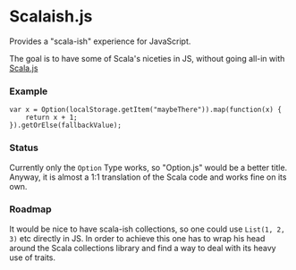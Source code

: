 # Scalaish.js

Provides a "scala-ish" experience for JavaScript.

The goal is to have some of Scala's niceties in JS, without going all-in with [Scala.js](http://www.scala-js.org/)

### Example

    var x = Option(localStorage.getItem("maybeThere")).map(function(x) {
        return x + 1;
    }).getOrElse(fallbackValue);

### Status

Currently only the `Option` Type works, so "Option.js" would be a better title. Anyway, it is almost a 1:1 translation of the Scala code and works fine on its own.

### Roadmap

It would be nice to have scala-ish collections, so one could use `List(1, 2, 3)` etc directly in JS. In order to achieve this one has to wrap his head around the Scala collections library and find a way to deal with its heavy use of traits. 
